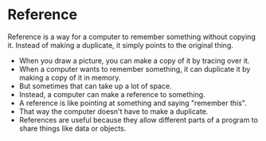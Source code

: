 # Reference

Reference is a way for a computer to remember something without copying it. Instead of making a duplicate, it simply points to the original thing.

* When you draw a picture, you can make a copy of it by tracing over it.
* When a computer wants to remember something, it can duplicate it by making a copy of it in memory.
* But sometimes that can take up a lot of space.
* Instead, a computer can make a reference to something.
* A reference is like pointing at something and saying "remember this".
* That way the computer doesn't have to make a duplicate.
* References are useful because they allow different parts of a program to share things like data or objects.
